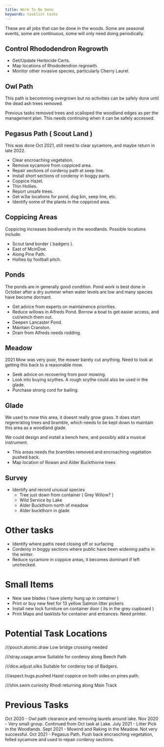 ```yaml
---
title: Work To Be Done 
keywords: tasklist tasks
---
```


These are all jobs that can be done in the woods. Some are seasonal events, some are continuous, some will only need doing periodically.


## Control Rhododendron Regrowth

* Get/Update Herbicide Certs.
* Map locations of Rhododendron regrowth.
* Monitor other invasive species, particularly Cherry Laurel.

## Owl Path

This path is becomming overgrown but no activities can be safely done until the dead ash trees removed.

Previous tasks removed trees and scalloped the woodland edges as per the management plan. This needs continuing when it can be safely accessed.


## Pegasus Path ( Scout Land )

This was done Oct 2021, still need to clear sycamore, and maybe return in late 2022.

* Clear encroaching vegetation.
* Remove sycamore from coppiced area.
* Repair sections of corderoy path at seep line.
* Install short sections of corderoy in boggy parts.
* Coppice Hazel.
* Thin Hollies.
* Report unsafe trees.
* Get w3w locations for pond, dog bin, seep line, etc.
* Identify some of the plants in the coppiced area.

## Coppicing Areas

Coppicing increases biodiversity in the woodlands. Possible locations include:

* Scout land border ( badgers ).
* East of McinDoe.
* Along Pine Path.
* Hollies by football pitch.

## Ponds

The ponds are in generally good condition. Pond work is best done in October after a dry summer when water levels are low and many species have become dormant.

* Get advice from experts on maintainence priorities.
* Reduce willows in Alfreds Pond. Borrow a boat to get easier access, and cut/winch them out.
* Deepen Lancaster Pond.
* Maintain Cranston.
* Drain from Alfreds needs rodding.

## Meadow

2021 Mow was very poor, the mower barely cut anything. Need to look at getting this back to a reasonable mow.

* Seek advice on recovering from poor mowing.
* Look into buying scythes. A rough scythe could also be used in the glade.
* Purchase strong cord for bailing.

## Glade

We used to mow this area, it doesnt really grow grass. It does start regererating trees and bramble, which needs to be kept down to maintain this area as a woodland glade.

We could design and install a bench here, and possibly add a musical instrument.

* This areas needs the brambles removed and encroaching vegetation pushed back.
* Map location of Rowan and Alder Buckthorne trees

## Survey

* Identify and record unusual species
    * Tree just down from container ( Grey Willow? )
    * Wild Service by Lake
    * Alder Buckthorn north of meadow
    * Alder buckthorn in glade
     

# Other tasks

* Identify where paths need closing off or surfacing
* Corderoy in boggy sections where public have been widening paths in the winter.
* Reduce sycamore in coppice areas, it becomes dominant if left unchecked.

# Small Items

* New saw blades ( have plenty hung up in container )
* Print or buy new feet for 13 yellow Salmon litter pickers
* Install new lock furniture on container door ( its in the grey cupboard )
* Print Maps and tasklists for container and entrances. Need printer.


# Potential Task Locations

///pouch.atomic.draw Low bridge crossing needed 

///stray.usage.arrow Suitable for corderoy along Beech Path

///dice.adjust.silks Suitable for corderoy top of Badgers. 

///aspect.hugs.pushed Hazel coppice on both sides on pines path.

///shin.swim.curiosity Rhodi returning along Main Track

# Previous Tasks

Oct 2020 - Owl path clearance and removing laurels around lake.
Nov 2020 - Very small group. Continued from Oct task at Lake.
July 2021 - Litter Pick in the Woodlands.
Sept 2021 - Mowind and Raking in the Meadow. Not very successful.
Oct 2021 - Pegasus Path. Push back encraoching vegetation, felled sycamore and used to repair corderoy sections.


